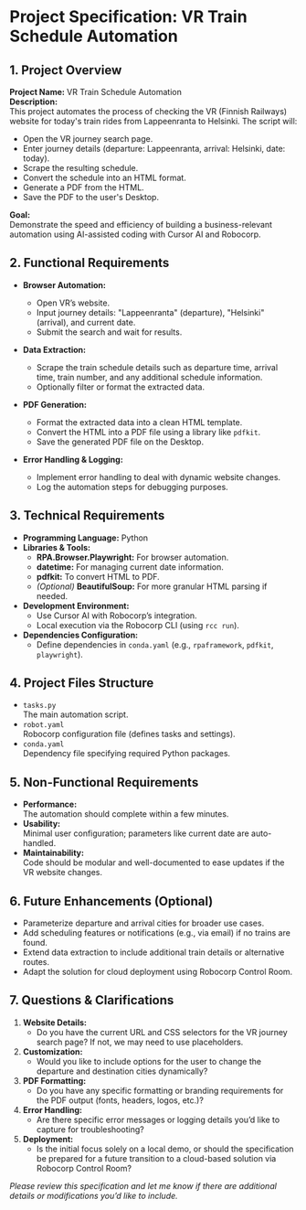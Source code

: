 # Project Specification: VR Train Schedule Automation

## 1. Project Overview
**Project Name:** VR Train Schedule Automation  
**Description:**  
This project automates the process of checking the VR (Finnish Railways) website for today's train rides from Lappeenranta to Helsinki. The script will:
- Open the VR journey search page.
- Enter journey details (departure: Lappeenranta, arrival: Helsinki, date: today).
- Scrape the resulting schedule.
- Convert the schedule into an HTML format.
- Generate a PDF from the HTML.
- Save the PDF to the user's Desktop.

**Goal:**  
Demonstrate the speed and efficiency of building a business-relevant automation using AI-assisted coding with Cursor AI and Robocorp.

## 2. Functional Requirements
- **Browser Automation:**  
  - Open VR’s website.
  - Input journey details: "Lappeenranta" (departure), "Helsinki" (arrival), and current date.
  - Submit the search and wait for results.

- **Data Extraction:**  
  - Scrape the train schedule details such as departure time, arrival time, train number, and any additional schedule information.
  - Optionally filter or format the extracted data.

- **PDF Generation:**  
  - Format the extracted data into a clean HTML template.
  - Convert the HTML into a PDF file using a library like `pdfkit`.
  - Save the generated PDF file on the Desktop.

- **Error Handling & Logging:**  
  - Implement error handling to deal with dynamic website changes.
  - Log the automation steps for debugging purposes.

## 3. Technical Requirements
- **Programming Language:** Python
- **Libraries & Tools:**
  - **RPA.Browser.Playwright:** For browser automation.
  - **datetime:** For managing current date information.
  - **pdfkit:** To convert HTML to PDF.
  - *(Optional)* **BeautifulSoup:** For more granular HTML parsing if needed.
- **Development Environment:**  
  - Use Cursor AI with Robocorp’s integration.
  - Local execution via the Robocorp CLI (using `rcc run`).
- **Dependencies Configuration:**  
  - Define dependencies in `conda.yaml` (e.g., `rpaframework`, `pdfkit`, `playwright`).

## 4. Project Files Structure
- `tasks.py`  
  The main automation script.
- `robot.yaml`  
  Robocorp configuration file (defines tasks and settings).
- `conda.yaml`  
  Dependency file specifying required Python packages.

## 5. Non-Functional Requirements
- **Performance:**  
  The automation should complete within a few minutes.
- **Usability:**  
  Minimal user configuration; parameters like current date are auto-handled.
- **Maintainability:**  
  Code should be modular and well-documented to ease updates if the VR website changes.

## 6. Future Enhancements (Optional)
- Parameterize departure and arrival cities for broader use cases.
- Add scheduling features or notifications (e.g., via email) if no trains are found.
- Extend data extraction to include additional train details or alternative routes.
- Adapt the solution for cloud deployment using Robocorp Control Room.

## 7. Questions & Clarifications
1. **Website Details:**  
   - Do you have the current URL and CSS selectors for the VR journey search page? If not, we may need to use placeholders.
2. **Customization:**  
   - Would you like to include options for the user to change the departure and destination cities dynamically?
3. **PDF Formatting:**  
   - Do you have any specific formatting or branding requirements for the PDF output (fonts, headers, logos, etc.)?
4. **Error Handling:**  
   - Are there specific error messages or logging details you’d like to capture for troubleshooting?
5. **Deployment:**  
   - Is the initial focus solely on a local demo, or should the specification be prepared for a future transition to a cloud-based solution via Robocorp Control Room?

*Please review this specification and let me know if there are additional details or modifications you’d like to include.*
